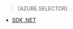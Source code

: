 ﻿> [AZURE.SELECTOR]
- [SDK .NET](../articles/media-services-encode-with-premium-workflow.md)



<!--HONumber=52--> 
